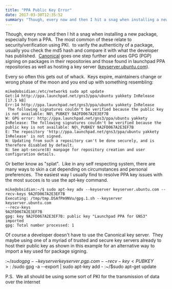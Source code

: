 ```yaml
---
title: "PPA Public Key Error"
date: 2017-03-30T12:35:52
summary: "Though, every now and then I hit a snag when installing a new package, especially from a PPA. The most common of these relate to security/verification using PKI. to varify..."
---
```


Though, every now and then I hit a snag when installing a new package, especially from a PPA.  The most common of these relate to security/verification using PKI.  to varify the authenticity of a package, usually you check the md5 hash and compare it with what the developer has published.  [Canonical](https://www.canonical.com/) goes one step further and uses GPG (PGP) signing on packages in their repositories and those found in launchpad PPA repositories as well as hosting a key server ([keyserver.ubuntu.com](http://keyserver.ubuntu.com)).

Every so often this gets out of whack.  Keys expire, maintainers change or wrong phase of the moon and you end up with something resembling:

```
mike@obsidian:/etc/network$ sudo apt update
Get:14 http://ppa.launchpad.net/gns3/ppa/ubuntu yakkety InRelease [17.5 kB] 
Err:14 http://ppa.launchpad.net/gns3/ppa/ubuntu yakkety InRelease 
 The following signatures couldn't be verified because the public key is not available: NO\_PUBKEY 9A2FD067A2E3EF7B
W: GPG error: http://ppa.launchpad.net/gns3/ppa/ubuntu yakkety InRelease: The following signatures couldn't be verified because the public key is not available: NO\_PUBKEY 9A2FD067A2E3EF7B
E: The repository 'http://ppa.launchpad.net/gns3/ppa/ubuntu yakkety InRelease' is not signed.
N: Updating from such a repository can't be done securely, and is therefore disabled by default.
N: See apt-secure(8) manpage for repository creation and user configuration details.
```

Or better know as "splat".  Like in any self respecting system, there are many ways to skin a cat depending on circumstances and personal preferences.  The easiest way I usually find to resolve PPA key issues with the most succes is to use the apt-key command.

```
mike@obsidian:~/$ sudo apt-key adv --keyserver keyserver.ubuntu.com --recv-keys 9A2FD067A2E3EF7B
Executing: /tmp/tmp.DSAfPm9NVu/gpg.1.sh --keyserver
keyserver.ubuntu.com
--recv-keys
9A2FD067A2E3EF7B
gpg: key 9A2FD067A2E3EF7B: public key "Launchpad PPA for GNS3" imported
gpg: Total number processed: 1
```

Of course a developer doesn't have to use the Canonical key server.  They maybe using one of a myriad of trusted and secure key servers already to host their public key as shown in this example for an alternative way to import a key used for package signing.

:~/$sudo gpg --keyserver keyserver.pgp.com --recv-key <PUBKEY>
:~/$sudo gpg -a --export <PUBKEY> | sudo apt-key add -
:~/$sudo apt-get update

P.S.  We all should be using some sort of PKI for the transmission of data over the internet